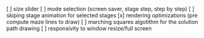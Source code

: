 [ ] size slider
[ ] mode selection (screen saver, stage step, step by step)
[ ] skiping stage animation for selected stages
[x] rendering optimizations (pre compute maze lines to draw)
[ ] marching squares algotithm for the solution path drawing
[ ] responsivity to window resize/full screen

